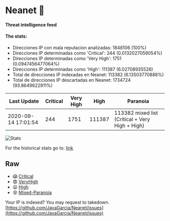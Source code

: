 # Neanet :hocho:
#### Threat intelligence feed
#### The stats:

- Direcciones IP con mala reputacion analizadas: 1848106 (100%)
- Direcciones IP determinadas como 'Critical':  244 (0.0132027059054%)
- Direcciones IP determinadas como 'Very High':  1751 (0.0947456477064%)
- Direcciones IP determinadas como 'High':  111387 (6.02708935526)
- Total de direcciones IP indexadas en Neanet:  113382 (6.13503770888%)
- Total de direcciones IP descartadas en Neanet:  1734724 (93.8649622911%)

| Last Update | Critical | Very High | High | Paranoia |
| --- | --- | --- | --- | --- |
| 2020-09-14 17:01:54 | 244 | 1751 | 111387 | 113382 mixed list (Critical + Very High + High)|

![Stats](https://docs.google.com/spreadsheets/d/e/2PACX-1vSnaNMIXVabIpDJjufMlzH7poXnshF3mgd8Is1g9ytUEzVsP5my4Trn8f-xkoLLQ38xpL3HtmUexLo6/pubchart?oid=501124687&format=image)

For the historical stats go to: [link](/stats.csv)
## Raw
- :scream: [Critical](https://raw.githubusercontent.com/JavaGarcia/Neanet/master/blacklists/neanet_critical.txt)
- :fearful: [VeryHigh](https://raw.githubusercontent.com/JavaGarcia/Neanet/master/blacklists/neanet_veryHigh.txtt)
- :frowning: [High](https://raw.githubusercontent.com/JavaGarcia/Neanet/master/blacklists/neanet_high.txt)
- :dizzy_face: [Mixed-Paranoia](https://raw.githubusercontent.com/JavaGarcia/Neanet/master/blacklists/neanet_all.txt)


Your IP is indexed? You may request to takedown. [https://github.com/JavaGarcia/Neanet/issues](https://github.com/JavaGarcia/Neanet/issues)


















































































































































































































































































































































































































































































































































































































































































































































































































